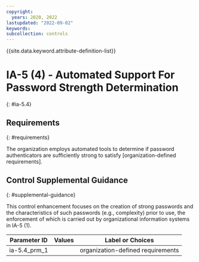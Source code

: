 ```yaml
---
copyright:
  years: 2020, 2022
lastupdated: "2022-09-02"
keywords: 
subcollection: controls
---
```



{{site.data.keyword.attribute-definition-list}}


# IA-5 (4) - Automated Support For Password Strength Determination
{: #ia-5.4}

## Requirements
{: #requirements}

The organization employs automated tools to determine if password authenticators are sufficiently strong to satisfy [organization-defined requirements].

## Control Supplemental Guidance
{: #supplemental-guidance}

This control enhancement focuses on the creation of strong passwords and the characteristics of such passwords (e.g., complexity) prior to use, the enforcement of which is carried out by organizational information systems in IA-5 (1).

| Parameter ID | Values | Label or Choices |
|---|---|---|
| ia-5.4_prm_1 |  | organization-defined requirements |

